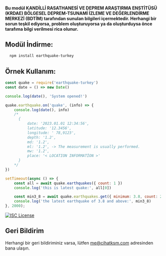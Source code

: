 #### Bu modül KANDİLLİ RASATHANESİ VE DEPREM ARAŞTIRMA ENSTİTÜSÜ (KRDAE) BÖLGESEL DEPREM-TSUNAMİ İZLEME VE DEĞERLENDİRME MERKEZİ (BDTİM) tarafından sunulan bilgileri içermektedir. Herhangi bir sorun teşkil ediyorsa, problem oluşturuyorsa ya da oluşturduysa önce tarafıma bilgi verilmesi rica olunur.

## Modül İndirme:

```bash
  npm install earthquake-turkey
```

## Örnek Kullanım:
```js
const quake = require('earthquake-turkey')
const date = () => new Date()

console.log(date(), 'System opened!')

quake.earthquake.on('quake', (info) => {
    console.log(date(), info)
    /*
      {
          date: '2023.01.01 12:34:56',
          latitude: '12.3456',
          longitude: ' 78,9123',
          depth: '1.2',
          md: '1.2',
          ml: '1.2', -> The measurement is usually performed.
          mw: '1.2',
          place: '< LOCATION INFORMATİON >'
      }
    */
})

setTimeout(async () => {
    const all = await quake.earthquakes({ count: 1 })
    console.log('this is latest quake:', all[0])

    const min3_8 = await quake.earthquakes.get({ minimum: 3.8, count: 2 })
    console.log('the latest earthquake of 3.8 and above:', min3_8)
}, 2000);
```

[![ISC License](https://img.shields.io/badge/License-ISC-green.svg)](https://choosealicense.com/licenses/isc/)

## Geri Bildirim

Herhangi bir geri bildiriminiz varsa, lütfen me@cihatksm.com adresinden bana ulaşın.